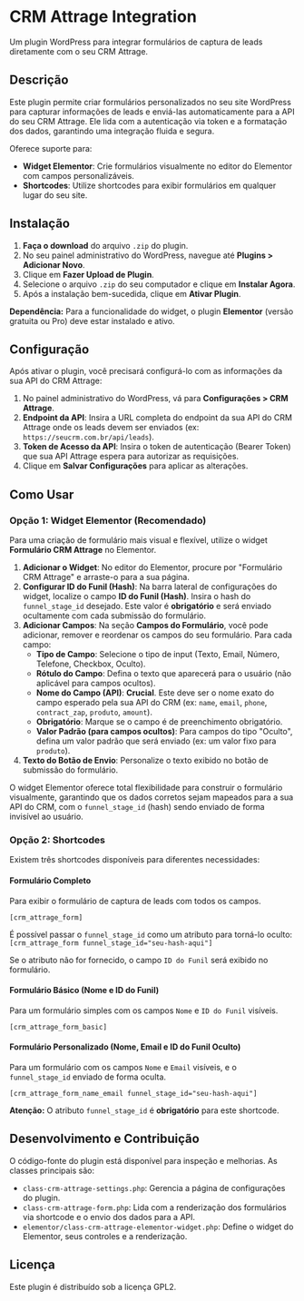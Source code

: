 # CRM Attrage Integration

Um plugin WordPress para integrar formulários de captura de leads diretamente com o seu CRM Attrage.

## Descrição

Este plugin permite criar formulários personalizados no seu site WordPress para capturar informações de leads e enviá-las automaticamente para a API do seu CRM Attrage. Ele lida com a autenticação via token e a formatação dos dados, garantindo uma integração fluida e segura.

Oferece suporte para:
*   **Widget Elementor**: Crie formulários visualmente no editor do Elementor com campos personalizáveis.
*   **Shortcodes**: Utilize shortcodes para exibir formulários em qualquer lugar do seu site.

## Instalação

1.  **Faça o download** do arquivo `.zip` do plugin.
2.  No seu painel administrativo do WordPress, navegue até **Plugins > Adicionar Novo**.
3.  Clique em **Fazer Upload de Plugin**.
4.  Selecione o arquivo `.zip` do seu computador e clique em **Instalar Agora**.
5.  Após a instalação bem-sucedida, clique em **Ativar Plugin**.

**Dependência:** Para a funcionalidade do widget, o plugin **Elementor** (versão gratuita ou Pro) deve estar instalado e ativo.

## Configuração

Após ativar o plugin, você precisará configurá-lo com as informações da sua API do CRM Attrage:

1.  No painel administrativo do WordPress, vá para **Configurações > CRM Attrage**.
2.  **Endpoint da API**: Insira a URL completa do endpoint da sua API do CRM Attrage onde os leads devem ser enviados (ex: `https://seucrm.com.br/api/leads`).
3.  **Token de Acesso da API**: Insira o token de autenticação (Bearer Token) que sua API Attrage espera para autorizar as requisições.
4.  Clique em **Salvar Configurações** para aplicar as alterações.

## Como Usar

### Opção 1: Widget Elementor (Recomendado)

Para uma criação de formulário mais visual e flexível, utilize o widget **Formulário CRM Attrage** no Elementor.

1.  **Adicionar o Widget**: No editor do Elementor, procure por "Formulário CRM Attrage" e arraste-o para a sua página.
2.  **Configurar ID do Funil (Hash)**: Na barra lateral de configurações do widget, localize o campo **ID do Funil (Hash)**. Insira o hash do `funnel_stage_id` desejado. Este valor é **obrigatório** e será enviado ocultamente com cada submissão do formulário.
3.  **Adicionar Campos**: Na seção **Campos do Formulário**, você pode adicionar, remover e reordenar os campos do seu formulário. Para cada campo:
    *   **Tipo de Campo**: Selecione o tipo de input (Texto, Email, Número, Telefone, Checkbox, Oculto).
    *   **Rótulo do Campo**: Defina o texto que aparecerá para o usuário (não aplicável para campos ocultos).
    *   **Nome do Campo (API)**: **Crucial**. Este deve ser o nome exato do campo esperado pela sua API do CRM (ex: `name`, `email`, `phone`, `contract_zap`, `produto`, `amount`).
    *   **Obrigatório**: Marque se o campo é de preenchimento obrigatório.
    *   **Valor Padrão (para campos ocultos)**: Para campos do tipo "Oculto", defina um valor padrão que será enviado (ex: um valor fixo para `produto`).
4.  **Texto do Botão de Envio**: Personalize o texto exibido no botão de submissão do formulário.

O widget Elementor oferece total flexibilidade para construir o formulário visualmente, garantindo que os dados corretos sejam mapeados para a sua API do CRM, com o `funnel_stage_id` (hash) sendo enviado de forma invisível ao usuário.

### Opção 2: Shortcodes

Existem três shortcodes disponíveis para diferentes necessidades:

#### Formulário Completo
Para exibir o formulário de captura de leads com todos os campos.

`[crm_attrage_form]`

É possível passar o `funnel_stage_id` como um atributo para torná-lo oculto:
`[crm_attrage_form funnel_stage_id="seu-hash-aqui"]`

Se o atributo não for fornecido, o campo `ID do Funil` será exibido no formulário.

#### Formulário Básico (Nome e ID do Funil)
Para um formulário simples com os campos `Nome` e `ID do Funil` visíveis.

`[crm_attrage_form_basic]`

#### Formulário Personalizado (Nome, Email e ID do Funil Oculto)
Para um formulário com os campos `Nome` e `Email` visíveis, e o `funnel_stage_id` enviado de forma oculta.

`[crm_attrage_form_name_email funnel_stage_id="seu-hash-aqui"]`

**Atenção:** O atributo `funnel_stage_id` é **obrigatório** para este shortcode.

## Desenvolvimento e Contribuição

O código-fonte do plugin está disponível para inspeção e melhorias. As classes principais são:

*   `class-crm-attrage-settings.php`: Gerencia a página de configurações do plugin.
*   `class-crm-attrage-form.php`: Lida com a renderização dos formulários via shortcode e o envio dos dados para a API.
*   `elementor/class-crm-attrage-elementor-widget.php`: Define o widget do Elementor, seus controles e a renderização.

## Licença

Este plugin é distribuído sob a licença GPL2.

